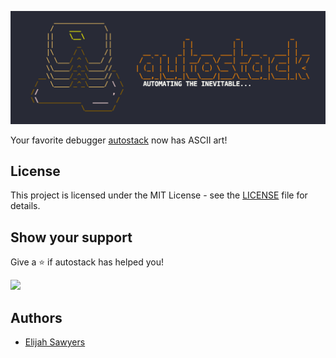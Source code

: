 ![Logo](https://raw.githubusercontent.com/autostack-team/autostack-ascii-art/master/ascii-art.png)

Your favorite debugger [autostack](https://github.com/autostack-team/autostack/) now has ASCII art!

## License

This project is licensed under the MIT License - see the [LICENSE](LICENSE) file for details.

## Show your support

Give a ⭐️ if autostack has helped you!

<a href="https://www.patreon.com/autostack">
  <img src="https://c5.patreon.com/external/logo/become_a_patron_button@2x.png" width="160">
</a>

## Authors
* [Elijah Sawyers](https://github.com/elijahsawyers)
